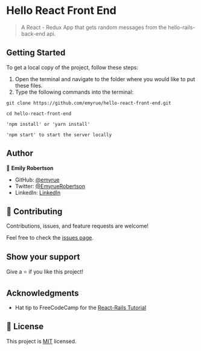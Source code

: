 # Hello React Front End

> A React - Redux App that gets random messages from the hello-rails-back-end api.

## Getting Started

To get a local copy of the project, follow these steps: 
1. Open the terminal and navigate to the folder where you would like to put these files.
2. Type the following commands into the terminal: 
 ```
 git clone https://github.com/emyrue/hello-react-front-end.git
 ```
 ```
 cd hello-react-front-end
 ```

```
'npm install' or 'yarn install'
```

```
'npm start' to start the server locally
```

## Author

👤 **Emily Robertson**

- GitHub: [@emyrue](https://github.com/emyrue)
- Twitter: [@EmyrueRobertson](https://twitter.com/EmyrueRobertson)
- LinkedIn: [LinkedIn](https://www.linkedin.com/in/emilyruthrobertson/)

## 🤝 Contributing

Contributions, issues, and feature requests are welcome!

Feel free to check the [issues page](https://github.com/hsztan/Hello-Rails-React/issues).

## Show your support

Give a ⭐️ if you like this project!

## Acknowledgments

- Hat tip to FreeCodeCamp for the [React-Rails Tutorial](https://www.freecodecamp.org/news/how-to-create-a-rails-project-with-a-react-and-redux-front-end-8b01e17a1db/)

## 📝 License

This project is [MIT](./LICENSE) licensed.